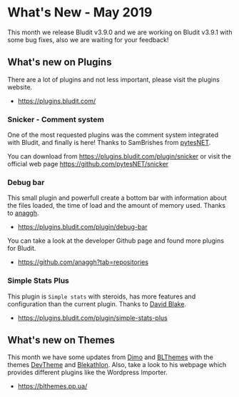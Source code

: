 # What's New - May 2019
<!-- date: 2019-05-29 08:00:00 -->

This month we release Bludit v3.9.0 and we are working on Bludit v3.9.1 with some bug fixes, also we are waiting for your feedback!

## What's new on Plugins
There are a lot of plugins and not less important, please visit the plugins website.
- https://plugins.bludit.com/

### Snicker - Comment system
One of the most requested plugins was the comment system integrated with Bludit, and finally is here! Thanks to SamBrishes from [pytesNET](https://www.pytes.net/).

You can download from https://plugins.bludit.com/plugin/snicker or visit the official web page https://github.com/pytesNET/snicker

### Debug bar
This small plugin and powerfull create a bottom bar with information about the files loaded, the time of load and the amount of memory used. Thanks to [anaggh](https://github.com/anaggh).

- https://plugins.bludit.com/plugin/debug-bar

You can take a look at the developer Github page and found more plugins for Bludit.
- https://github.com/anaggh?tab=repositories

### Simple Stats Plus
This plugin is `Simple stats` with steroids, has more features and configuration than the current plugin. Thanks to [David Blake](https://github.com/BlakesHeaven).

- https://plugins.bludit.com/plugin/simple-stats-plus

## What's new on Themes
This month we have some updates from [Dimo](https://github.com/dimobelov) and [BLThemes](https://blthemes.pp.ua/) with the themes [DevTheme](https://themes.bludit.com/theme/devtheme) and [Blekathlon](https://blthemes.pp.ua/blekathlon/). Also, take a look to his webpage which provides different plugins like the Wordpress Importer.

- https://blthemes.pp.ua/